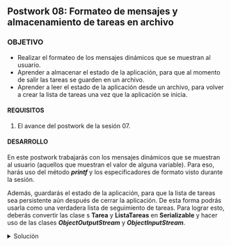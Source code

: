## Postwork 08: Formateo de mensajes y almacenamiento de tareas en archivo

### OBJETIVO

- Realizar el formateo de los mensajes dinámicos que se muestran al usuario.
- Aprender a almacenar el estado de la aplicación, para que al momento de salir las tareas se guarden en un archivo.
- Aprender a leer el estado de la aplicación desde un archivo, para volver a crear la lista de tareas una vez que la aplicación se inicia.

#### REQUISITOS

1. El avance del postwork de la sesión 07.


#### DESARROLLO

En este postwork trabajarás con los mensajes dinámicos que se muestran al usuario (aquellos que muestran el valor de alguna variable). Para eso, harás uso del método ***printf*** y los especificadores de formato visto durante la sesión. 

Además, guardarás el estado de la aplicación, para que la lista de tareas sea persistente aún después de cerrar la aplicación. De esta forma podrás usarla como una verdadera lista de seguimiento de tareas. Para lograr esto, deberás convertir las clase s **Tarea** y **ListaTareas** en **Serializable** y hacer uso de las clases ***ObjectOutputStream*** y ***ObjectInputStream***.

<details>
        <summary>Solución</summary>

5. Ahora, haremos que el estado de la aplicación sea persistente. Esto será lo último que hagamos durante este curso. Lo primero es indicar que las clases **Tarea** y **ListaTareas**, que se encuentran en el subpaquete de **modelo** implementen la interface **java.io.Serializable**. Esto le indica a la JVM que los obtejos de estas clases pueden ser enviadas a través de un flujo de bytes:

```java
        public class Tarea implements Serializable {
                ...
        }

        public class ListaTareas implements Serializable {
                ...
        }

```
6. Lo siguiente es agregar una constante que indique la ruta y nombre del archivo en el que se guardará la información. En la clase **ListasTareas**, agregaremos esta constante:

```java
        private static final String NOMBRE_ARCHIVO = System.getProperty("user.home") + "/.tareas";
```

Esto es una buena práctica, ya que estarás leyendo y escribiendo información en este archivo. De esta forma te aseguras de que ambos procesos usen exactamente los mismos nombres; además, si en algún momento decides cambiar la ubicación o el nombre del archivo, bastará con modificar la constante y de inmediato todos los lugares en donde se usa estarán actualizados.

7. Dentro de esta misma clase crea el método que cargará la lista de tareas. Este método se llamará **cargaTareas**; no recibirá ningún parámetro ni devolverá nada, pero si ocurre algun problema al momento de leer el archivo, será necesario reportar dicho problema a través de lanzar un error, conocido como Excepción. La firma del método es:

```java
        public void cargaTareas() throws Exception {
        }
```

8. Dentro de este método, lo primero será verificar si el archivo existe. Si no existe, puedes asumir que es la primera vez que se ejecuta la aplicación y por lo tanto aún no existen listas ni tareas:
```java
        if (new File(NOMBRE_ARCHIVO).exists()) {
        
        }
```

9. Si el archivo existe, crea una instancia de **ObjectInputStream**, que te permitirá recrear los objetos guardados en el archivo. Como la entrada de la información será un archivo, debes crear esta instancia usando un **FileInputStream** para leer del archivo cuyo nombre declaramos anteirormente en la constante:

```java
        ObjectInputStream ois = new ObjectInputStream(new FileInputStream(NOMBRE_ARCHIVO));
```

10. **ObjectInputStream** tiene un método llamado **readObject**, el cual devuelve un objeto con el contenido del archivo. Debes realizar un *cast* de este objeto genérico a una lista de **ListaTareas**, que es lo que guardaremos en el archivo en unos momentos:

```java
        listasTareas = (List<ListaTareas>) ois.readObject();
```

esto es todo, con este método podrás leer nuevamente las tareas al iniciar la aplicaición.

11. Lo siguiente es invocar a este método. Para ello, agrega un constructor de la clase e invoca a **cargaTareas** dentro de este. s importante que el constructor también lance una excepción, de esta forma si ocurre un error en la lectura del archivo, el error se propagará hasta el elemento que cree la nueva instancia de **ListasTareas**, que en este caso es el método **main**:
```java
    public ListasTareas() throws Exception {
        cargaTareas();
    }
```

12. Ahora, agrega el método que permitirá guardar la lista de tareas. En la clase **ListasTareas** agrega un método llamado **guardarTareas**, el cual use un **ObjectOutputStream** para guardar la lista de tareas en el archivo apuntado por la constante. **ObjectOutputStream** proporciona el método **writeObject** para esribir el objeto en el archivo. 
```java
    public void guardarTareas() throws Exception {
        ObjectOutputStream oos = new ObjectOutputStream(new FileOutputStream(NOMBRE_ARCHIVO));
        oos.writeObject(listasTareas);
    }
```

13. En el método **main** tendrás que hacer dos cambios. El primero es invocar al método **guardarTareas** que acabas de crear. Esto debe ocurrir al momento de salir de la aplicación. En el método **main** colocaste una instrucción **switch**, y en el **case 6** ocurre la salida de la aplicación. En este momento lo único que haces es mostrar un mensaje. Antes de mostrar el mensaje deberás guardar el estado de la aplicación:
```java
        case 6:
                lista.guardarTareas();
                System.out.println("Saliendo de la aplicación.");
                break;
```
14. El segundo cambio que debes hacer es indicar que el método **main** también puede lanzar una excepción; esto hará que si ocurre algún error, el mismo se propague ahsta la JVM y haga que la aplicación termine:
```java
        public static void main(String[] args) throws Exception {
                ...
        }
```

15. Para terminar, solo queda modificar el menú de opciones que se le muestran al usuario, ahora la opción para salir debe indicar también que la aplicación se guardará. En el método **muestraOpciones** modifica la última opción de `Salir` a `Guardar y Salir`:
```java
        System.out.println("6. Guardar y Salir");
```

16. Con esto hemos terminado. Si ejecutas la aplicación y crear algunas tareas y listas y después sales de la misma, en el directorio de tu usuario deberá aparecer un nuevo archivo llamado **.tareas**. Si vuelves a ejecutar la aplicación y revisas la listas de tareas existentes, estas deben estar como quedaron en la última ocasión:

![imagen](img/img_01.jpg)

</details>




